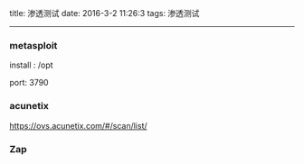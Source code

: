 title: 渗透测试
date: 2016-3-2 11:26:3
tags: 渗透测试

---

### metasploit

install : /opt

port: 3790

<!--more-->

### acunetix

https://ovs.acunetix.com/#/scan/list/

### Zap